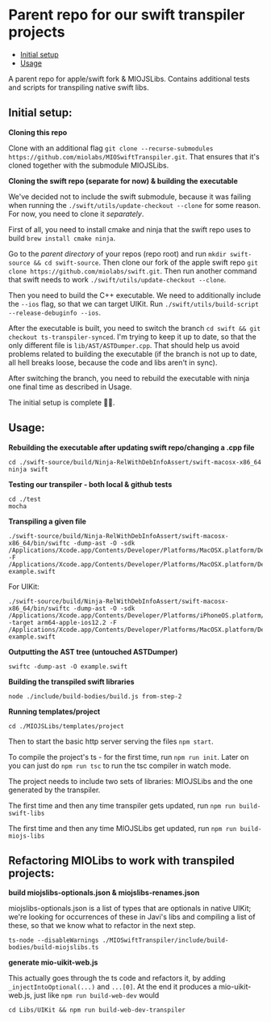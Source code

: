 # Parent repo for our swift transpiler projects

* [Initial setup](#initial-setup)
* [Usage](#usage)

A parent repo for apple/swift fork & MIOJSLibs. Contains additional tests and scripts for transpiling native swift libs.

## **Initial setup:**

**Cloning this repo**

Clone with an additional flag `git clone --recurse-submodules https://github.com/miolabs/MIOSwiftTranspiler.git`.
That ensures that it's cloned together with the submodule MIOJSLibs.

**Cloning the swift repo (separate for now) & building the executable**

We've decided not to include the swift submodule, because it was failing when running the
`./swift/utils/update-checkout --clone` for some reason. For now, you need to clone it *separately*.

First of all, you need to install cmake and ninja that the swift repo uses to build `brew install cmake ninja`.

Go to the *parent directory* of your repos (repo root) and run `mkdir swift-source && cd swift-source`. Then
clone our fork of the apple swift repo `git clone https://github.com/miolabs/swift.git`. Then run another command
that swift needs to work `./swift/utils/update-checkout --clone`.

Then you need to build the C++ executable. We need to additionally include the `--ios` flag, so that we can target UIKit.
Run `./swift/utils/build-script --release-debuginfo --ios`.

After the executable is built, you need to switch the branch `cd swift && git checkout ts-transpiler-synced`.
I'm trying to keep it up to date, so that the only different file is `lib/AST/ASTDumper.cpp`. That should help us
avoid problems related to building the executable (if the branch is not up to date, all hell breaks loose,
because the code and libs aren't in sync).

After switching the branch, you need to rebuild the executable with ninja one final time as described in Usage.

The initial setup is complete 🎉🎉.

## **Usage:**

**Rebuilding the executable after updating swift repo/changing a .cpp file**

```
cd ./swift-source/build/Ninja-RelWithDebInfoAssert/swift-macosx-x86_64
ninja swift
```

**Testing our transpiler - both local & github tests**

```
cd ./test
mocha
```

**Transpiling a given file**

```
./swift-source/build/Ninja-RelWithDebInfoAssert/swift-macosx-x86_64/bin/swiftc -dump-ast -O -sdk /Applications/Xcode.app/Contents/Developer/Platforms/MacOSX.platform/Developer/SDKs/MacOSX10.14.sdk -F /Applications/Xcode.app/Contents/Developer/Platforms/MacOSX.platform/Developer/Library/Frameworks example.swift
```

For UIKit:

```
./swift-source/build/Ninja-RelWithDebInfoAssert/swift-macosx-x86_64/bin/swiftc -dump-ast -O -sdk /Applications/Xcode.app/Contents/Developer/Platforms/iPhoneOS.platform/Developer/SDKs/iPhoneOS12.2.sdk -target arm64-apple-ios12.2 -F /Applications/Xcode.app/Contents/Developer/Platforms/MacOSX.platform/Developer/Library/Frameworks example.swift
```

**Outputting the AST tree (untouched ASTDumper)**

```
swiftc -dump-ast -O example.swift
```

**Building the transpiled swift libraries**

```
node ./include/build-bodies/build.js from-step-2
```

**Running templates/project**

```
cd ./MIOJSLibs/templates/project
```

Then to start the basic http server serving the files `npm start`.

To compile the project's ts - for the first time, run `npm run init`.
Later on you can just do `npm run tsc` to run the tsc compiler in watch mode.

The project needs to include two sets of libraries: MIOJSLibs and the one generated by the transpiler.

The first time and then any time transpiler gets updated, run `npm run build-swift-libs`

The first time and then any time MIOJSLibs get updated, run `npm run build-miojs-libs`

## **Refactoring MIOLibs to work with transpiled projects:**

**build miojslibs-optionals.json & miojslibs-renames.json**

miojslibs-optionals.json is a list of types that are optionals in native UIKit; we're looking for occurrences of these
in Javi's libs and compiling a list of these, so that we know what to refactor in the next step.

```
ts-node --disableWarnings ./MIOSwiftTranspiler/include/build-bodies/build-miojslibs.ts
```

**generate mio-uikit-web.js**

This actually goes through the ts code and refactors it, by adding `_injectIntoOptional(...)` and `...[0]`.
At the end it produces a mio-uikit-web.js, just like `npm run build-web-dev` would

```
cd Libs/UIKit && npm run build-web-dev-transpiler
```